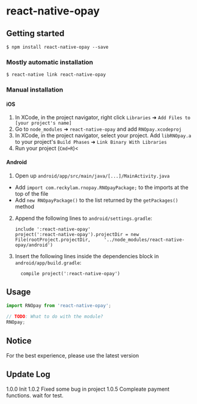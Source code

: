
# react-native-opay

## Getting started

`$ npm install react-native-opay --save`

### Mostly automatic installation

`$ react-native link react-native-opay`

### Manual installation


#### iOS

1. In XCode, in the project navigator, right click `Libraries` ➜ `Add Files to [your project's name]`
2. Go to `node_modules` ➜ `react-native-opay` and add `RNOpay.xcodeproj`
3. In XCode, in the project navigator, select your project. Add `libRNOpay.a` to your project's `Build Phases` ➜ `Link Binary With Libraries`
4. Run your project (`Cmd+R`)<

#### Android

1. Open up `android/app/src/main/java/[...]/MainActivity.java`
  - Add `import com.reckylam.rnopay.RNOpayPackage;` to the imports at the top of the file
  - Add `new RNOpayPackage()` to the list returned by the `getPackages()` method
2. Append the following lines to `android/settings.gradle`:
  	```
  	include ':react-native-opay'
  	project(':react-native-opay').projectDir = new File(rootProject.projectDir, 	'../node_modules/react-native-opay/android')
  	```
3. Insert the following lines inside the dependencies block in `android/app/build.gradle`:
  	```
      compile project(':react-native-opay')
  	```


## Usage
```javascript
import RNOpay from 'react-native-opay';

// TODO: What to do with the module?
RNOpay;
```

## Notice

For the best experience, please use the latest version

## Update Log

1.0.0 Init
1.0.2 Fixed some bug in project
1.0.5 Compleate payment functions. wait for test.
